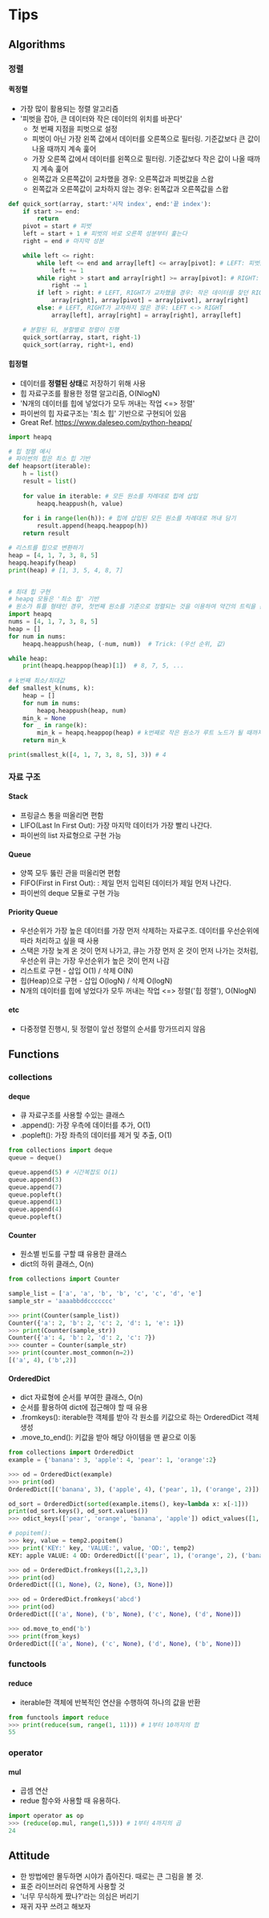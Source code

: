 # Tips
## Algorithms
### 정렬
#### 퀵정렬
* 가장 많이 활용되는 정렬 알고리즘
* '피벗을 잡아, 큰 데이터와 작은 데이터의 위치를 바꾼다'
    * 첫 번째 지점을 피벗으로 설정
    * 피벗이 아닌 가장 왼쪽 값에서 데이터를 오른쪽으로 필터링. 기준값보다 큰 값이 나올 때까지 계속 훑어
    * 가장 오른쪽 값에서 데이터를 왼쪽으로 필터링. 기준값보다 작은 값이 나올 때까지 계속 훑어
    * 왼쪽값과 오른쪽값이 교차했을 경우: 오른쪽값과 피벗값을 스왑
    * 왼쪽값과 오른쪽값이 교차하지 않는 경우: 왼쪽값과 오른쪽값을 스왑
```python
def quick_sort(array, start:'시작 index', end:'끝 index'):
    if start >= end:
        return
    pivot = start # 피벗
    left = start + 1 # 피벗의 바로 오른쪽 성분부터 훑는다
    right = end # 마지막 성분

    while left <= right:
        while left <= end and array[left] <= array[pivot]: # LEFT: 피벗값보다 큰 값이 발견될 떄까지 전진
            left += 1
        while right > start and array[right] >= array[pivot]: # RIGHT: 피벗값보다 작은 값이 발견될 떄까지 전진
            right -= 1
        if left > right: # LEFT, RIGHT가 교차했을 경우: 작은 데이터를 찾던 RIGHT <-> 피벗
            array[right], array[pivot] = array[pivot], array[right]
        else: # LEFT, RIGHT가 교차하지 않은 경우: LEFT <-> RIGHT
            array[left], array[right] = array[right], array[left]

    # 분할된 뒤, 분할별로 정렬이 진행
    quick_sort(array, start, right-1)
    quick_sort(array, right+1, end)
```
#### 힙정렬

* 데이터를 **정렬된 상태**로 저장하기 위해 사용
* 힙 자료구조를 활용한 정렬 알고리즘, O(NlogN)
* 'N개의 데이터를 힙에 넣었다가 모두 꺼내는 작업 <=> 정렬'
* 파이썬의 힙 자료구조는 '최소 힙' 기반으로 구현되어 있음
* Great Ref. https://www.daleseo.com/python-heapq/

```python
import heapq

# 힙 정렬 예시
# 파이썬의 힙은 최소 힙 기반
def heapsort(iterable):
    h = list()
    result = list()
    
    for value in iterable: # 모든 원소를 차례대로 힙에 삽입
        heapq.heappush(h, value)
        
    for i in range(len(h)): # 힙에 삽입된 모든 원소를 차례대로 꺼내 담기
        result.append(heapq.heappop(h))
    return result

# 리스트를 힙으로 변환하기
heap = [4, 1, 7, 3, 8, 5]
heapq.heapify(heap)
print(heap) # [1, 3, 5, 4, 8, 7]


# 최대 힙 구현
# heapq 모듕은 '최소 힙' 기반
# 원소가 튜플 형태인 경우, 첫번째 원소를 기준으로 정렬되는 것을 이용하여 약간의 트릭을 준다
import heapq
nums = [4, 1, 7, 3, 8, 5]
heap = []
for num in nums:
    heapq.heappush(heap, (-num, num))  # Trick: (우선 순위, 값) 

while heap:
    print(heapq.heappop(heap)[1])  # 8, 7, 5, ...
    
# k번째 최소/최대값
def smallest_k(nums, k):
    heap = []
    for num in nums:
        heapq.heappush(heap, num)
    min_k = None
    for _ in range(k):
        min_k = heapq.heappop(heap) # k번째로 작은 원소가 루트 노드가 될 때까지 pop 실행
    return min_k

print(smallest_k([4, 1, 7, 3, 8, 5], 3)) # 4
```



### 자료 구조

#### Stack
* 프링글스 통을 떠올리면 편함
* LIFO(Last In First Out): 가장 마지막 데이터가 가장 빨리 나간다.
* 파이썬의 list 자료형으로 구현 가능

#### Queue
* 양쪽 모두 뚫린 관을 떠올리면 편함
* FIFO(First in First Out): : 제일 먼저 입력된 데이터가 제일 먼저 나간다.
* 파이썬의 deque 모듈로 구현 가능

#### Priority Queue

* 우선순위가 가장 높은 데이터를 가장 먼저 삭제하는 자료구조. 데이터를 우선순위에 따라 처리하고 싶을 때 사용
* 스택은 가장 늦게 온 것이 먼저 나가고, 큐는 가장 먼저 온 것이 먼저 나가는 것처럼, 우선순위 큐는 가장 우선순위가 높은 것이 먼저 나감
* 리스트로 구현 - 삽입 O(1) / 삭제 O(N)
* 힙(Heap)으로 구현 - 삽입 O(logN) / 삭제 O(logN)
* N개의 데이터를 힙에 넣었다가 모두 꺼내는 작업 <=> 정렬('힙 정렬'), O(NlogN)

#### etc
* 다중정렬 진행시, 뒷 정렬이 앞선 정렬의 순서를 망가뜨리지 않음

## Functions
### collections
#### deque
* 큐 자료구조를 사용할 수있는 클래스
* .append(): 가장 우측에 데이터를 추가, O(1)
* .popleft(): 가장 좌측의 데이터를 제거 및 추출, O(1)
```python
from collections import deque
queue = deque()

queue.append(5) # 시간복잡도 O(1)
queue.append(3)
queue.append(7)
queue.popleft()
queue.append(1)
queue.append(4)
queue.popleft()
```
#### Counter
* 원소별 빈도를 구할 떄 유용한 클래스
* dict의 하위 클래스, O(n)
```python
from collections import Counter

sample_list = ['a', 'a', 'b', 'b', 'c', 'c', 'd', 'e']
sample_str = 'aaaabbddccccccc'

>>> print(Counter(sample_list))
Counter({'a': 2, 'b': 2, 'c': 2, 'd': 1, 'e': 1})
>>> print(Counter(sample_str))
Counter({'a': 4, 'b': 2, 'd': 2, 'c': 7})
>>> counter = Counter(sample_str)
>>> print(counter.most_common(n=2))
[('a', 4), ('b',2)]
```
#### OrderedDict
* dict 자료형에 순서를 부여한 클래스, O(n)
* 순서를 활용하여 dict에 접근해야 할 때 유용
* .fromkeys(): iterable한 객체를 받아 각 원소를 키값으로 하는 OrderedDict 객체 생성
* .move_to_end(): 키값을 받아 해당 아이템을 맨 끝으로 이동
```python
from collections import OrderedDict
example = {'banana': 3, 'apple': 4, 'pear': 1, 'orange':2}

>>> od = OrderedDict(example)
>>> print(od)
OrderedDict([('banana', 3), ('apple', 4), ('pear', 1), ('orange', 2)])

od_sort = OrderedDict(sorted(example.items(), key=lambda x: x[-1]))
print(od_sort.keys(), od_sort.values())
>>> odict_keys(['pear', 'orange', 'banana', 'apple']) odict_values([1, 2, 3, 4])

# popitem(): 
>>> key, value = temp2.popitem()
>>> print('KEY:' key, 'VALUE:', value, 'OD:', temp2)
KEY: apple VALUE: 4 OD: OrderedDict([('pear', 1), ('orange', 2), ('banana', 3)])

>>> od = OrderedDict.fromkeys([1,2,3,])
>>> print(od)
OrderedDict([(1, None), (2, None), (3, None)])

>>> od = OrderedDict.fromkeys('abcd')
>>> print(od)
OrderedDict([('a', None), ('b', None), ('c', None), ('d', None)])

>>> od.move_to_end('b')
>>> print(from_keys)
OrderedDict([('a', None), ('c', None), ('d', None), ('b', None)])
```

### functools
#### reduce
* iterable한 객체에 반복적인 연산을 수행하여 하나의 값을 반환
```python
from functools import reduce
>>> print(reduce(sum, range(1, 11))) # 1부터 10까지의 합
55
```

### operator
#### mul
* 곱셈 연산
* redue 함수와 사용할 때 유용하다.
```python
import operator as op
>>> (reduce(op.mul, range(1,5))) # 1부터 4까지의 곱
24
```

## Attitude
* 한 방법에만 몰두하면 시야가 좁아진다. 때로는 큰 그림을 볼 것.
* 표준 라이브러리 유연하게 사용할 것
* '너무 무식하게 짰나?'라는 의심은 버리기
* 재귀 자꾸 쓰려고 해보자